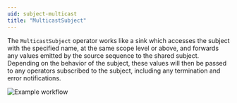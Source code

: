 ```yaml
---
uid: subject-multicast
title: "MulticastSubject"
---
```


The `MulticastSubject` operator works like a sink which accesses the subject with the specified name, at the same scope level or above, and forwards any values emitted by the source sequence to the shared subject. Depending on the behavior of the subject, these values will then be passed to any operators subscribed to the subject, including any termination and error notifications.

![Example workflow](~/images/language-subject-multicast.svg)
